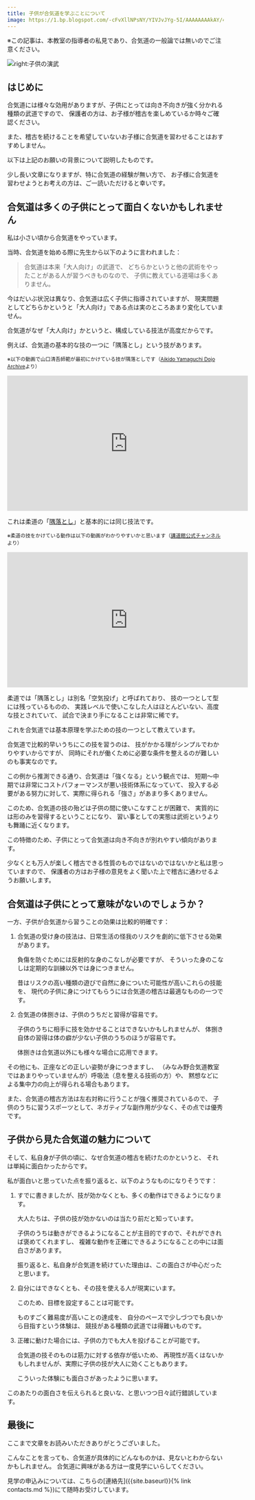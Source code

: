 ```yaml
---
title: 子供が合気道を学ぶことについて
image: https://1.bp.blogspot.com/-cFvXllNPsNY/YIVJvJYg-5I/AAAAAAAAkAY/4_emSX0p5SUV9mw0YyQ_uBSJ1aUyhcw-wCPcBGAsYHg/w400-h300/IMG_Gothic_20210425_193712_processed%257E2.jpg
---
```


※この記事は、本教室の指導者の私見であり、合気道の一般論では無いのでご注意ください。

![right:子供の演武](https://1.bp.blogspot.com/-cFvXllNPsNY/YIVJvJYg-5I/AAAAAAAAkAY/4_emSX0p5SUV9mw0YyQ_uBSJ1aUyhcw-wCPcBGAsYHg/w400-h300/IMG_Gothic_20210425_193712_processed%257E2.jpg)

## はじめに

合気道には様々な効用がありますが、子供にとっては向き不向きが強く分かれる種類の武道ですので、
保護者の方は、お子様が稽古を楽しめているか時々ご確認ください。

また、稽古を続けることを希望していないお子様に合気道を習わせることはおすすめしません。

以下は上記のお願いの背景について説明したものです。

少し長い文章になりますが、特に合気道の経験が無い方で、
お子様に合気道を習わせようとお考えの方は、ご一読いただけると幸いです。

## 合気道は多くの子供にとって面白くないかもしれません

私は小さい頃から合気道をやっています。

当時、合気道を始める際に先生から以下のように言われました：

> 合気道は本来「大人向け」の武道で、
> どちらかというと他の武術をやったことがある人が習うべきものなので、
> 子供に教えている道場は多くありません。

今はだいぶ状況は異なり、合気道は広く子供に指導されていますが、
現実問題としてどちらかというと「大人向け」である点は実のところあまり変化していません。

合気道がなぜ「大人向け」かというと、構成している技法が高度だからです。

例えば、合気道の基本的な技の一つに「隅落とし」という技があります。

<small>※以下の動画で山口清吾師範が最初にかけている技が隅落としです（[Aikido Yamaguchi Dojo Archive](https://www.youtube.com/channel/UCNEKj6gqVlg9e8em05DB-Lw/)より）</small>

<iframe width="560" height="315" src="https://www.youtube.com/embed/33pe6pnw9C8?controls=0" title="YouTube video player" frameborder="0" allow="accelerometer; autoplay; clipboard-write; encrypted-media; gyroscope; picture-in-picture" allowfullscreen></iframe>

これは柔道の「[隅落とし](https://ja.wikipedia.org/wiki/%E9%9A%85%E8%90%BD)」と基本的には同じ技法です。

<small>※柔道の技をかけている動作は以下の動画がわかりやすいかと思います（[講道館公式チャンネル](https://www.youtube.com/channel/UCtF6tu7GuZYkZzht5MIv8UQ)より）</small>

<iframe width="560" height="315" src="https://www.youtube.com/embed/lLU9wv52ni0?controls=0" title="YouTube video player" frameborder="0" allow="accelerometer; autoplay; clipboard-write; encrypted-media; gyroscope; picture-in-picture" allowfullscreen></iframe>

柔道では「隅落とし」は別名「空気投げ」と呼ばれており、
技の一つとして型には残っているものの、
実践レベルで使いこなした人はほとんどいない、高度な技とされていて、
試合で決まり手になることは非常に稀です。

これを合気道では基本原理を学ぶための技の一つとして教えています。

合気道で比較的早いうちにこの技を習うのは、
技がかかる理がシンプルでわかりやすいからですが、
同時にそれが働くために必要な条件を整えるのが難しいのも事実なのです。

この例から推測できる通り、合気道は「強くなる」という観点では、
短期～中期では非常にコストパフォーマンスが悪い技術体系になっていて、
投入する必要がある努力に対して、実際に得られる「強さ」があまり多くありません。

このため、合気道の技の殆どは子供の間に使いこなすことが困難で、
実質的には形のみを習得するということになり、
習い事としての実態は武術というよりも舞踊に近くなります。

この特徴のため、子供にとって合気道は向き不向きが別れやすい傾向があります。

少なくとも万人が楽しく稽古できる性質のものではないのではないかと私は思っていますので、
保護者の方はお子様の意見をよく聞いた上で稽古に通わせるようお願いします。

## 合気道は子供にとって意味がないのでしょうか？

一方、子供が合気道から習うことの効果は比較的明確です：

1. 合気道の受け身の技法は、日常生活の怪我のリスクを劇的に低下させる効果があります。

    負傷を防ぐためには反射的な身のこなしが必要ですが、
    そういった身のこなしは定期的な訓練以外では身につきません。

    昔はリスクの高い種類の遊びで自然に身についた可能性が高いこれらの技能を、
    現代の子供に身につけてもらうには合気道の稽古は最適なものの一つです。

1. 合気道の体捌きは、子供のうちだと習得が容易です。

    子供のうちに相手に技を効かせることはできないかもしれませんが、
    体捌き自体の習得は体の癖が少ない子供のうちのほうが容易です。

    体捌きは合気道以外にも様々な場合に応用できます。

その他にも、正座などの正しい姿勢が身につきますし、
（みなみ野合気道教室ではあまりやっていませんが）呼吸法（息を整える技術の方）や、
黙想などによる集中力の向上が得られる場合もあります。

また、合気道の稽古方法は左右対称に行うことが強く推奨されているので、
子供のうちに習うスポーツとして、ネガティブな副作用が少なく、その点では優秀です。

## 子供から見た合気道の魅力について

そして、私自身が子供の頃に、なぜ合気道の稽古を続けたのかというと、
それは単純に面白かったからです。

私が面白いと思っていた点を振り返ると、以下のようなものになりそうです：

1. すでに書きましたが、技が効かなくとも、多くの動作はできるようになります。

    大人たちは、子供の技が効かないのは当たり前だと知っています。

    子供のうちは動きができるようになることが主目的ですので、それができれば褒めてくれますし、
    複雑な動作を正確にできるようになることの中には面白さがあります。
    
    振り返ると、私自身が合気道を続けていた理由は、この面白さが中心だったと思います。

1. 自分にはできなくとも、その技を使える人が現実にいます。

    このため、目標を設定することは可能です。

    ものすごく難易度が高いことの達成を、
    自分のペースで少しづつでも良いから目指すという体験は、
    競技がある種類の武道では得難いものです。

1. 正確に動けた場合には、子供の力でも大人を投げることが可能です。

    合気道の技そのものは筋力に対する依存が低いため、
    再現性が高くはないかもしれませんが、実際に子供の技が大人に効くこともあります。

    こういった体験にも面白さがあったように思います。

このあたりの面白さを伝えられると良いな、と思いつつ日々試行錯誤しています。

## 最後に

ここまで文章をお読みいただきありがとうございました。

こんなことを言っても、合気道が具体的にどんなものかは、見ないとわからないかもしれません。
合気道に興味がある方は一度見学にいらしてください。

見学の申込みについては、こちらの[連絡先]({{site.baseurl}}{% link contacts.md %})にて随時お受けしています。
